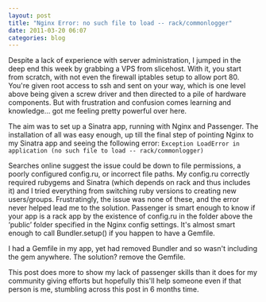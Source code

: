 ```yaml
---
layout: post
title: "Nginx Error: no such file to load -- rack/commonlogger"
date: 2011-03-20 06:07
categories: blog
---
```


Despite a lack of experience with server administration, I jumped in the deep end this week by grabbing a VPS from slicehost. With it, you start from scratch, with not even the firewall iptables setup to allow port 80. You're given root access to ssh and sent on your way, which is one level above being given a screw driver and then directed to a pile of hardware components. But with frustration and confusion comes learning and knowledge&hellip; got me feeling pretty powerful over here.

The aim was to set up a Sinatra app, running with Nginx and Passenger. The installation of all was easy enough, up till the final step of pointing Nginx to my Sinatra app and seeing the following error: `Exception LoadError in application (no such file to load -- rack/commonlogger)`

Searches online suggest the issue could be down to file permissions, a poorly configured config.ru, or incorrect file paths. My config.ru correctly required rubygems and Sinatra (which depends on rack and thus includes it) and I tried everything from switching ruby versions to creating new users/groups.  Frustratingly, the issue was none of these, and the error never helped lead me to the solution. Passenger is smart enough to know if your app is a rack app by the existence of config.ru in the folder above the &lsquo;public&rsquo; folder specified in the Nginx config settings. It's almost smart enough to call Bundler.setup() if you happen to have a Gemfile.

I had a Gemfile in my app, yet had removed Bundler and so wasn't including the gem anywhere. The solution? remove the Gemfile.

This post does more to show my lack of passenger skills than it does for my community giving efforts but hopefully this'll help someone even if that person is me, stumbling across this post in 6 months time.
